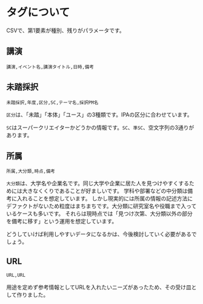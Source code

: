# タグについて

CSVで、第1要素が種別、残りがパラメータです。

## 講演

`講演,イベント名,講演タイトル,日時,備考`

## 未踏採択

`未踏採択,年度,区分,SC,テーマ名,採択PM名`

`区分`は、「未踏」「本体」「ユース」の3種類です。IPAの区分に合わせています。

`SC`はスーパークリエイターかどうかの情報です。`SC`、`準SC`、空文字列の3通りがあります。

## 所属

`所属,大分類,時点,備考`

`大分類`は、大学名や企業名です。同じ大学や企業に居た人を見つけやすくするためには大きなくくりであることが好ましいです。
学科や部署などの中分類は備考に入れることを想定しています。
しかし現実的には所属の情報の記述方法にデファクトがないため粒度はまちまちです。大分類に研究室名や役職まで入っているケースも多いです。
それらは現時点では「見つけ次第、大分類以外の部分を備考に移す」という運用を想定しています。

どうしていけば利用しやすいデータになるかは、今後検討していく必要があるでしょう。

## URL

`URL,URL`

用途を定めず参考情報としてURLを入れたいニーズがあったため、その受け皿として作りました。
